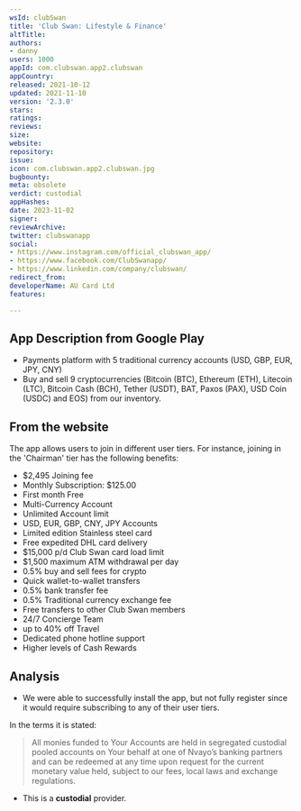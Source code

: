 ```yaml
---
wsId: clubSwan
title: 'Club Swan: Lifestyle & Finance'
altTitle: 
authors:
- danny
users: 1000
appId: com.clubswan.app2.clubswan
appCountry: 
released: 2021-10-12
updated: 2021-11-10
version: '2.3.0'
stars: 
ratings: 
reviews: 
size: 
website: 
repository: 
issue: 
icon: com.clubswan.app2.clubswan.jpg
bugbounty: 
meta: obsolete
verdict: custodial
appHashes: 
date: 2023-11-02
signer: 
reviewArchive: 
twitter: clubswanapp
social:
- https://www.instagram.com/official_clubswan_app/
- https://www.facebook.com/ClubSwanapp/
- https://www.linkedin.com/company/clubswan/
redirect_from: 
developerName: AU Card Ltd
features: 

---
```


## App Description from Google Play 

- Payments platform with 5 traditional currency accounts (USD, GBP, EUR, JPY, CNY)
- Buy and sell 9 cryptocurrencies (Bitcoin (BTC), Ethereum (ETH), Litecoin (LTC), Bitcoin Cash (BCH), Tether (USDT), BAT, Paxos (PAX), USD Coin (USDC) and EOS) from our inventory.

## From the website 

The app allows users to join in different user tiers. For instance, joining in the 'Chairman' tier has the following benefits:

- $2,495 Joining fee
- Monthly Subscription: $125.00
- First month Free
- Multi-Currency Account
- Unlimited Account limit
- USD, EUR, GBP, CNY, JPY Accounts
- Limited edition Stainless steel card
- Free expedited DHL card delivery
- $15,000 p/d Club Swan card load limit
- $1,500 maximum ATM withdrawal per day
- 0.5% buy and sell fees for crypto
- Quick wallet-to-wallet transfers
- 0.5% bank transfer fee
- 0.5% Traditional currency exchange fee
- Free transfers to other Club Swan members
- 24/7 Concierge Team
- up to 40% off Travel
- Dedicated phone hotline support
- Higher levels of Cash Rewards

## Analysis 

- We were able to successfully install the app, but not fully register since it would require subscribing to any of their user tiers. 

In the terms it is stated: 

> All monies funded to Your Accounts are held in segregated custodial pooled accounts on Your behalf at one of Nvayo’s banking partners and can be redeemed at any time upon request for the current monetary value held, subject to our fees, local laws and exchange regulations. 

- This is a **custodial** provider.